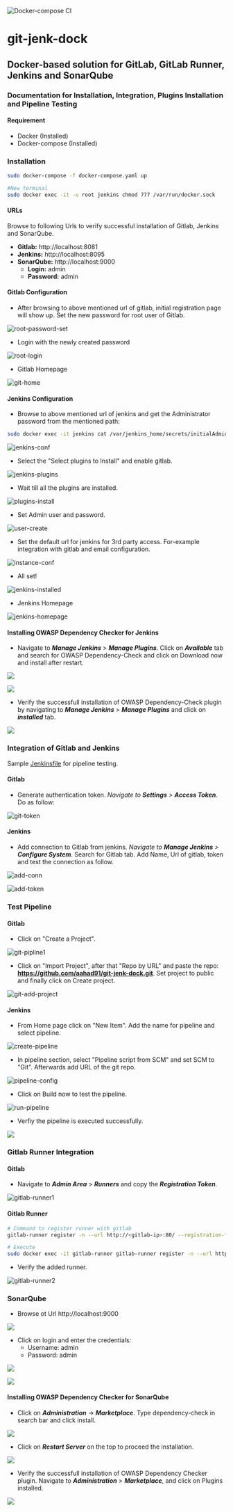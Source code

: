 ![Docker-compose CI](https://github.com/aahad91/git-jenk-dock/workflows/Docker-compose%20CI/badge.svg?branch=master)
# git-jenk-dock
## Docker-based solution for GitLab, GitLab Runner, Jenkins and SonarQube

### Documentation for Installation, Integration, Plugins Installation and Pipeline Testing

#### Requirement

- Docker (Installed)
- Docker-compose (Installed)

### Installation

```bash
sudo docker-compose -f docker-compose.yaml up

#New terminal
sudo docker exec -it -u root jenkins chmod 777 /var/run/docker.sock
```

#### URLs

Browse to following Urls to verify successful installation of Gitlab, Jenkins and SonarQube.

- **Gitlab:** http://localhost:8081
- **Jenkins:** http://localhost:8095
- **SonarQube:** http://localhost:9000
  - **Login:** admin
  - **Password:** admin 

#### Gitlab Configuration

- After browsing to above mentioned url of gitlab, initial registration page will show up. Set the new password for root user of Gitlab.

![root-password-set](images/git-config-1.png)

- Login with the newly created password

![root-login](images/git-config-2.png)

- Gitlab Homepage

![git-home](images/git-homepage.png)

#### Jenkins Configuration

- Browse to above mentioned url of jenkins and get the Administrator password from the mentioned path:

```bash
sudo docker exec -it jenkins cat /var/jenkins_home/secrets/initialAdminPassword
```

![jenkins-conf](images/jenkins-config-1.png)

- Select the "Select plugins to Install" and enable gitlab.

![jenkins-plugins](images/jenkins-config-2.png)

- Wait till all the plugins are installed.

![plugins-install](images/jenkins-config-3.png)

- Set Admin user and password.

![user-create](images/jenkins-config-4.png)

- Set the default url for jenkins for 3rd party access. For-example integration with gitlab and email configuration.

![instance-conf](images/jenkins-config-5.png)

- All set!

![jenkins-installed](images/jenkins-config-6.png)

- Jenkins Homepage

![jenkins-homepage](images/jenkins-config-7.png)

#### Installing OWASP Dependency Checker for Jenkins

- Navigate to **_Manage Jenkins_** > **_Manage Plugins_**. Click on ***Available*** tab and search for OWASP Dependency-Check and click on Download now and install after restart.

![](images/jenkins-plugin-install-5.png)

![](images/jenkins-plugin-install-6.png)

- Verify the successfull installation of OWASP Dependency-Check plugin by navigating to **_Manage Jenkins_** > **_Manage Plugins_** and click on ***installed*** tab.

![](images/jenkins-plugin-install-7.png) 

### Integration of Gitlab and Jenkins

Sample [Jenkinsfile](https://github.com/aahad91/git-jenk-dock/blob/master/Jenkinsfile) for pipeline testing.

#### Gitlab

- Generate authentication token. *Navigate to **Settings** > **Access Token***. Do as follow:

![git-token](images/git-inti-1.png)

#### Jenkins

- Add connection to Gitlab from jenkins. *Navigate to **Manage Jenkins** > **Configure System***. Search for Gitlab tab. Add Name, Url of gitlab, token and test the connection as follow.

![add-conn](images/jenkins-inti-1.png)

![add-token](images/jenkins-inti-2.png)

### Test Pipeline

#### Gitlab

- Click on "Create a Project".

![git-pipline1](images/git-pipeline-1.png)

- Click on "Import Project", after that "Repo by URL" and paste the repo: **https://github.com/aahad91/git-jenk-dock.git**. Set project to public and finally click on Create project.

![git-add-project](images/git-pipeline-2.png)

#### Jenkins

- From Home page click on "New Item". Add the name for pipeline and select pipeline.

![create-pipeline](images/jenkins-pipeline-1.png)

- In pipeline section, select "Pipeline script from SCM" and set SCM to "Git". Afterwards add URL of the git repo.

![pipeline-config](images/jenkins-pipeline-2.png)

- Click on Build now to test the pipeline.

![run-pipeline](images/jenkins-pipeline-3.png)

- Verfiy the pipeline is executed successfully.

![](images/jenkins-pipeline-4.png)

### Gitlab Runner Integration

#### Gitlab

- Navigate to ***Admin Area*** > ***Runners*** and copy the ***Registration Token***.

![gitlab-runner1](images/gitlab-runner-1.png)

#### Gitlab Runner

```bash
# Command to register runner with gitlab
gitlab-runner register -n --url http://<gitlab-ip>:80/ --registration-token {token from gitlab} --clone-url http://<gitlab-ip>:80/ --executor docker --docker-image "docker:latest" --docker-privileged

# Execute
sudo docker exec -it gitlab-runner gitlab-runner register -n --url http://172.22.0.3:80/ --registration-token F8BoGetFnszYx91FT2ro --clone-url http://172.22.0.3:80/ --executor docker --docker-image "docker:latest" --docker-privileged
```

- Verify the added runner.

![gitlab-runner2](images/gitlab-runner-2.png)

### SonarQube

- Browse ot Url http://localhost:9000 

![](images/sonarqube-1.png)

- Click on login and enter the credentials:
  - Username: admin
  - Password: admin

![](images/sonarqube-2.png)

![](images/sonarqube-3.png)

#### Installing OWASP Dependency Checker for SonarQube

- Click on ***Administration*** -> ***Marketplace***. Type dependency-check in search bar and click install. 

![](images/sonarqube-4.png)

- Click on ***Restart Server*** on the top to proceed the installation.

![](images/sonarqube-5.png)

- Verify the successfull installation of OWASP Dependency Checker plugin. Navigate to ***Administration*** > ***Marketplace***, and click on Plugins installed.

![](images/sonarqube-6.png)

 